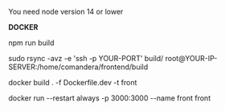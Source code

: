 You need node version 14 or lower

__DOCKER__

npm run build

sudo rsync -avz -e 'ssh -p YOUR-PORT' build/ root@YOUR-IP-SERVER:/home/comandera/frontend/build

docker build . -f Dockerfile.dev -t front

docker run --restart always -p 3000:3000 --name front front